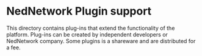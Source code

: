 # NedNetwork Plugin support

This directory contains plug-ins that extend the functionality of the platform. Plug-ins can be created by independent developers or NedNetwork company. Some plugins is a shareware and are distributed for a fee.